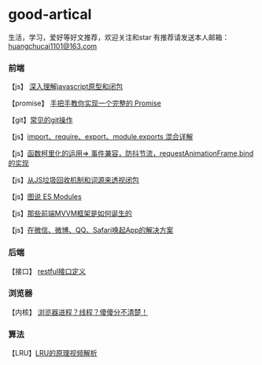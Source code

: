 # good-artical
生活，学习，爱好等好文推荐，欢迎关注和star
有推荐请发送本人邮箱： huangchucai1101@163.com

### 前端
【js】 [深入理解javascript原型和闭包](http://www.cnblogs.com/wangfupeng1988/p/3977924.html)

【promise】 [手把手教你实现一个完整的 Promise](http://www.cnblogs.com/huansky/p/6064402.html)

【git】[常见的git操作](https://mp.weixin.qq.com/s?__biz=MjM5MTA1MjAxMQ==&mid=2651227335&idx=1&sn=54bbf426f7b8358fddcb4a3901255eb3&chksm=bd495d438a3ed45517ce21f33cdd457fb9201ba34d6723a1104df8a9bc0a934737f0df92f9a7&mpshare=1&scene=1&srcid=1127THltv71SFTWHVD6JWsc1#rd)

【js】[import、require、export、module.exports 混合详解](https://mp.weixin.qq.com/s?__biz=MjM5MTA1MjAxMQ==&mid=2651227435&idx=2&sn=3ebe8df545436c3ef2cd1443305a5a4e&chksm=bd495caf8a3ed5b9f486b207866f7635ab95589d00cd03dc0ead2496aeb0f457c9fabe056230&scene=0#rd)

【js】[函数柯里化的运用=> 事件兼容，防抖节流，requestAnimationFrame,bind的实现](https://mp.weixin.qq.com/s?__biz=MjM5MTA1MjAxMQ==&mid=2651228431&idx=1&sn=c9d62a30a52f4572cc0cb4aaf2a82ef3&chksm=bd49508b8a3ed99dafbe986c77e3d13380a745b1bf8e3c17df96ae46f422ac54f6b108532047&mpshare=1&scene=1&srcid=04264cCKBMqYB7nROT5j1chx#rd)

【js】[从JS垃圾回收机制和词源来透视闭包](https://mp.weixin.qq.com/s?__biz=MjM5MTA1MjAxMQ==&mid=2651228474&idx=1&sn=031ea46ca182f2dacf8f65cc30c6566b&chksm=bd4950be8a3ed9a87e24c664dec77bd63bb69e735887ea33dc574358070affb0fbf6eafd9f0b&mpshare=1&scene=1&srcid=0508rKaxhZJReVtmbEocAxHj#rd)

【js】[图说 ES Modules](https://mp.weixin.qq.com/s?__biz=MjM5MTA1MjAxMQ==&mid=2651228520&idx=1&sn=f93473a6f06a7a10e268c10a3c7524a9&chksm=bd4950ec8a3ed9fa3e9af3f88c63f71d65da418222651ef4b8ea72aea05c0d08d73cf0c33040&mpshare=1&scene=1&srcid=0508OoVaibn6CiwKyDuwbQS1#rd)

【js】[那些前端MVVM框架是如何诞生的](https://mp.weixin.qq.com/s?__biz=MjM5MTA1MjAxMQ==&mid=2651228541&idx=1&sn=50d27f19e54af34eef7d8820f0fa269e&chksm=bd4950f98a3ed9efd3b2de45b9e1049c876daa5227c891d0cf253e04206afbe46cd28312b42f&mpshare=1&scene=1&srcid=0508yBi3osAW1D00sa2XBlRY#rd)

【js】[在微信、微博、QQ、Safari唤起App的解决方案](http://gzhshoulu.wang/article/1483174)
### 后端
【接口】 [restful接口定义](https://zhuanlan.zhihu.com/p/30396391)

### 浏览器
【内核】 [浏览器进程？线程？傻傻分不清楚！](http://imweb.io/topic/58e3bfa845e5c13468f567d5)

### 算法
【LRU】[LRU的原理视频解析](https://www.youtube.com/watch?v=R5ON3iwx78M)
